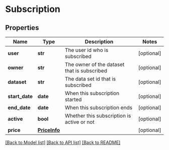 # Subscription

## Properties
Name | Type | Description | Notes
------------ | ------------- | ------------- | -------------
**user** | **str** | The user id who is subscribed | [optional] 
**owner** | **str** | The owner of the dataset that is subscribed | [optional] 
**dataset** | **str** | The data set id that is subscribed | [optional] 
**start_date** | **date** | When this subscription started | [optional] 
**end_date** | **date** | When this subscription ends | [optional] 
**active** | **bool** | Whether this subscription is active or not | [optional] 
**price** | [**PriceInfo**](PriceInfo.md) |  | [optional] 

[[Back to Model list]](../README.md#documentation-for-models) [[Back to API list]](../README.md#documentation-for-api-endpoints) [[Back to README]](../README.md)


